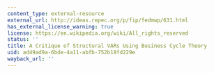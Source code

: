 ```yaml
---
content_type: external-resource
external_url: http://ideas.repec.org/p/fip/fedmwp/631.html
has_external_license_warning: true
license: https://en.wikipedia.org/wiki/All_rights_reserved
status: ''
title: A Critique of Structural VARs Using Business Cycle Theory
uid: ad49ad9a-6bde-4a11-abfb-752b18fd229e
wayback_url: ''
---
```

